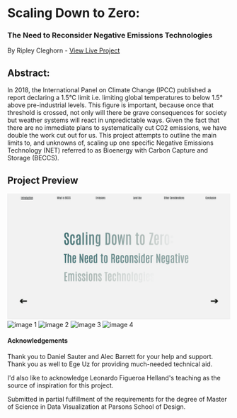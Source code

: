 # Scaling Down to Zero: 
### The Need to Reconsider Negative Emissions Technologies
By Ripley Cleghorn - [View Live Project](https://ripleycleghorn.github.io/thesis/project-code)

## Abstract:
In 2018, the International Panel on Climate Change (IPCC) published a report declaring a 1.5°C limit i.e. limiting global temperatures to below 1.5° above pre-industrial levels. This figure is important, because once that threshold is crossed, not only will there be grave consequences for society but weather systems will react in unpredictable ways. Given the fact that there are no immediate plans to systematically cut C02 emissions, we have double the work cut out for us. This project attempts to outline the main limits to, and unknowns of, scaling up one specific Negative Emissions Technology (NET) referred to as Bioenergy with Carbon Capture and Storage (BECCS).

## Project Preview
![preview image](preview.png)
![image 1](1.png)
![image 2](2.png)
![image 3](3.png)
![image 4](4.png)

#### Acknowledgements
Thank you to Daniel Sauter and Alec Barrett for your help and support. Thank you as well to Ege Uz for providing much-needed technical aid.

I'd also like to acknowledge Leonardo Figueroa Helland's teaching as the source of inspiration for this project.

Submitted in partial fulfillment of the requirements for the degree of Master of Science in Data Visualization at Parsons School of Design.
